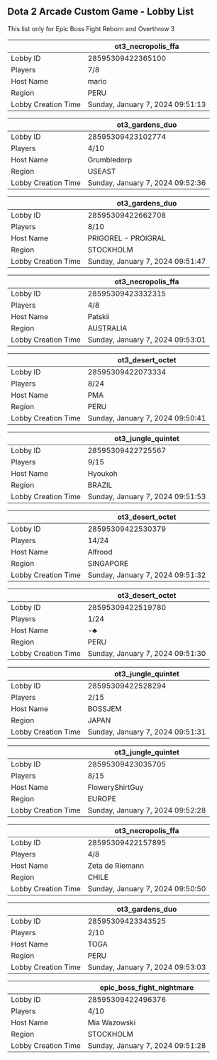 ## Dota 2 Arcade Custom Game - Lobby List

This list only for Epic Boss Fight Reborn and Overthrow 3

|  | ot3_necropolis_ffa |
| ------ | ------ |
| Lobby ID | 28595309422365100 |
| Players | 7/8 |
| Host Name | mario |
| Region | PERU |
| Lobby Creation Time | Sunday, January 7, 2024 09:51:13 |


|  | ot3_gardens_duo |
| ------ | ------ |
| Lobby ID | 28595309423102774 |
| Players | 4/10 |
| Host Name | Grumbledorp |
| Region | USEAST |
| Lobby Creation Time | Sunday, January 7, 2024 09:52:36 |


|  | ot3_gardens_duo |
| ------ | ------ |
| Lobby ID | 28595309422662708 |
| Players | 8/10 |
| Host Name | PRIGOREL - PROIGRAL |
| Region | STOCKHOLM |
| Lobby Creation Time | Sunday, January 7, 2024 09:51:47 |


|  | ot3_necropolis_ffa |
| ------ | ------ |
| Lobby ID | 28595309423332315 |
| Players | 4/8 |
| Host Name | Patskii |
| Region | AUSTRALIA |
| Lobby Creation Time | Sunday, January 7, 2024 09:53:01 |


|  | ot3_desert_octet |
| ------ | ------ |
| Lobby ID | 28595309422073334 |
| Players | 8/24 |
| Host Name | PMA |
| Region | PERU |
| Lobby Creation Time | Sunday, January 7, 2024 09:50:41 |


|  | ot3_jungle_quintet |
| ------ | ------ |
| Lobby ID | 28595309422725567 |
| Players | 9/15 |
| Host Name | Hyoukoh |
| Region | BRAZIL |
| Lobby Creation Time | Sunday, January 7, 2024 09:51:53 |


|  | ot3_desert_octet |
| ------ | ------ |
| Lobby ID | 28595309422530379 |
| Players | 14/24 |
| Host Name | Alfrood |
| Region | SINGAPORE |
| Lobby Creation Time | Sunday, January 7, 2024 09:51:32 |


|  | ot3_desert_octet |
| ------ | ------ |
| Lobby ID | 28595309422519780 |
| Players | 1/24 |
| Host Name | -♣ |
| Region | PERU |
| Lobby Creation Time | Sunday, January 7, 2024 09:51:30 |


|  | ot3_jungle_quintet |
| ------ | ------ |
| Lobby ID | 28595309422528294 |
| Players | 2/15 |
| Host Name | BOSSJEM |
| Region | JAPAN |
| Lobby Creation Time | Sunday, January 7, 2024 09:51:31 |


|  | ot3_jungle_quintet |
| ------ | ------ |
| Lobby ID | 28595309423035705 |
| Players | 8/15 |
| Host Name | FloweryShirtGuy |
| Region | EUROPE |
| Lobby Creation Time | Sunday, January 7, 2024 09:52:28 |


|  | ot3_necropolis_ffa |
| ------ | ------ |
| Lobby ID | 28595309422157895 |
| Players | 4/8 |
| Host Name | Zeta de Riemann |
| Region | CHILE |
| Lobby Creation Time | Sunday, January 7, 2024 09:50:50 |


|  | ot3_gardens_duo |
| ------ | ------ |
| Lobby ID | 28595309423343525 |
| Players | 2/10 |
| Host Name | TOGA |
| Region | PERU |
| Lobby Creation Time | Sunday, January 7, 2024 09:53:03 |


|  | epic_boss_fight_nightmare |
| ------ | ------ |
| Lobby ID | 28595309422496376 |
| Players | 4/10 |
| Host Name | Mia Wazowski |
| Region | STOCKHOLM |
| Lobby Creation Time | Sunday, January 7, 2024 09:51:28 |



